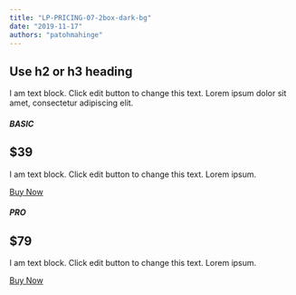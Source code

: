 ```yaml
---
title: "LP-PRICING-07-2box-dark-bg"
date: "2019-11-17"
authors: "patohmahinge"
---
```


## Use h2 or h3 heading

I am text block. Click edit button to change this text. Lorem ipsum dolor sit amet, consectetur adipiscing elit.

##### BASIC

## $39

I am text block. Click edit button to change this text. Lorem ipsum.

[Buy Now](#)

##### PRO

## $79

I am text block. Click edit button to change this text. Lorem ipsum.

[Buy Now](#)
